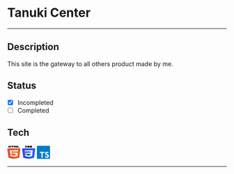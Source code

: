 # Tanuki Center

---

## Description
This site is the gateway to all others product made by me.

## Status
- [x] Incompleted
- [ ] Completed

## Tech
<span>
  <img title="HTML" src="https://github.com/YaseiTanuki/Utilities/raw/main/TechIcon/html.svg" alt="HTML" width="30px" height="30px">
  <img title="CSS" src="https://github.com/YaseiTanuki/Utilities/raw/main/TechIcon/css.svg" alt="CSS" width="30px" height="30px">
  <img title="TypeScript" src="https://github.com/YaseiTanuki/Utilities/raw/main/TechIcon/typescript.svg" alt="TypeScript" width="30px" height="30px">
</span>

---
